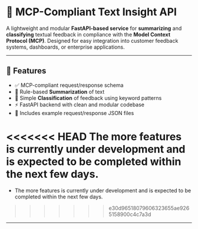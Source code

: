 
# 🧠 MCP-Compliant Text Insight API

A lightweight and modular **FastAPI-based service** for **summarizing** and **classifying** textual feedback in compliance with the **Model Context Protocol (MCP)**. Designed for easy integration into customer feedback systems, dashboards, or enterprise applications.

---

## 🚀 Features

- ✅ MCP-compliant request/response schema
- 🧩 Rule-based **Summarization** of text
- 🧠 Simple **Classification** of feedback using keyword patterns
- ⚡ FastAPI backend with clean and modular codebase
- 📄 Includes example request/response JSON files

<<<<<<< HEAD
The more features is currently under development and is expected to be completed within the next few days.
=======
- The more features is currently under development and is expected to be completed within the next few days.
>>>>>>> e30d96518079606323655ae9265158900c4c7a3d

---
